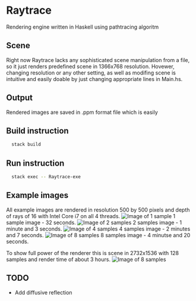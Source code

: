 # Raytrace
Rendering engine written in Haskell using pathtracing algoritm

## Scene
Right now Raytrace lacks any sophisticated scene manipulation from a file, so it just renders predefined scene in 1366x768 resolution. Hovewer, changing resolution or any other setting, as well as modifing scene is intuitive and easily doable by just changing appropriate lines in Main.hs.

## Output
Rendered images are saved in .ppm format file which is easily
## Build instruction
``` bash
  stack build
```

## Run instruction
``` bash
  stack exec -- Raytrace-exe
```

## Example images
All example images are rendered in resolution 500 by 500 pixels and depth of rays of 16 with Intel Core i7 on all 4 threads.
![Image of 1 sample](500px-16dip-1s.png)
1 sample image - 32 seconds.
![Image of 2 samples](500px-16dip-2s.png)
2 samples image - 1 minute and 3 seconds.
![Image of 4 samples](500px-16dip-4s.png)
4 samples image - 2 minutes and 7 seconds.
![Image of 8 samples](500px-16dip-8s.png)
8 samples image - 4 minutse and 20 seconds.

To show full power of the renderer this is scene in 2732x1536 with 128 samples and render time of about 3 hours.
![Image of 8 samples](2732px-16dip-8s.png)


## TODO
- Add diffusive reflection
